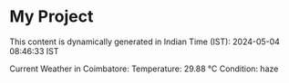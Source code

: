 # My Project

This content is dynamically generated in Indian Time (IST): 2024-05-04 08:46:33 IST


Current Weather in Coimbatore:
Temperature: 29.88 °C
Condition: haze
